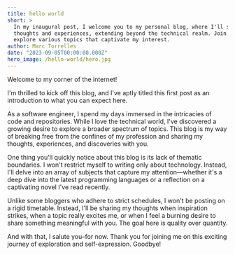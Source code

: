 ```yaml
---
title: hello world
short: >
  In my inaugural post, I welcome you to my personal blog, where I'll share a diverse range of
  thoughts and experiences, extending beyond the technical realm. Join me on this journey as I
  explore various topics that captivate my interest.
author: Marc Torrelles
date: "2023-09-05T00:00:00.000Z"
hero_image: /hello-world/hero.jpg
---
```


Welcome to my corner of the internet!

I'm thrilled to kick off this blog, and I've aptly titled this first post as an introduction to what
you can expect here.

As a software engineer, I spend my days immersed in the intricacies of code and repositories. While
I love the technical world, I've discovered a growing desire to explore a broader spectrum of
topics. This blog is my way of breaking free from the confines of my profession and sharing my
thoughts, experiences, and discoveries with you.

One thing you'll quickly notice about this blog is its lack of thematic boundaries. I won't restrict
myself to writing only about technology. Instead, I'll delve into an array of subjects that capture
my attention—whether it's a deep dive into the latest programming languages or a reflection on a
captivating novel I've read recently.

Unlike some bloggers who adhere to strict schedules, I won't be posting on a rigid timetable.
Instead, I'll be sharing my thoughts when inspiration strikes, when a topic really excites me, or
when I feel a burning desire to share something meaningful with you. The goal here is quality over
quantity.

And with that, I salute you–for now. Thank you for joining me on this exciting journey of
exploration and self-expression. Goodbye!
